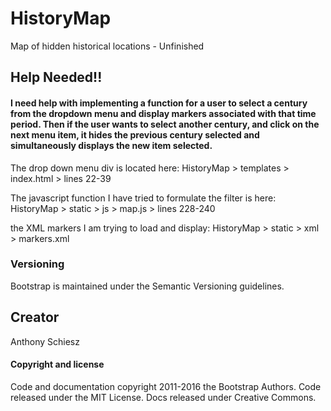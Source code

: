 # HistoryMap
Map of hidden historical locations - Unfinished

## Help Needed!!
#### I need help with implementing a function for a user to select a century from the dropdown menu and display markers associated with that time period. Then if the user wants to select another century, and click on the next menu item, it hides the previous century selected and simultaneously displays the new item selected.
The drop down menu div is located here:
HistoryMap > templates > index.html > lines 22-39

The javascript function I have tried to formulate the filter is here:
HistoryMap > static > js > map.js > lines 228-240

the XML markers I am trying to load and display:
HistoryMap > static > xml > markers.xml

### Versioning
Bootstrap is maintained under the Semantic Versioning guidelines.

## Creator
Anthony Schiesz

#### Copyright and license
Code and documentation copyright 2011-2016 the Bootstrap Authors. Code released under the MIT License. Docs released under Creative Commons.
